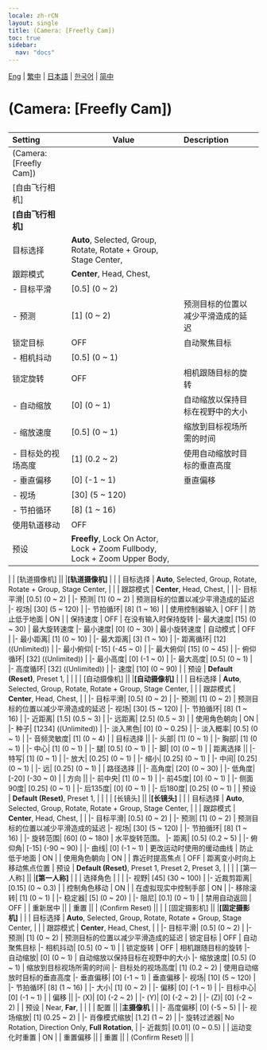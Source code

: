 ```yaml
---
locale: zh-rCN
layout: single
title: (Camera: [Freefly Cam])
toc: true
sidebar:
  nav: "docs"
---
```

[Eng](/dancexr/menu/2025.4/scene/motion_select.md) | [繁中](/tw/dancexr/menu/2025.4/scene/motion_select.md) | [日本語](/jp/dancexr/menu/2025.4/scene/motion_select.md) | [한국어](/kr/dancexr/menu/2025.4/scene/motion_select.md) | [简中](/zh/dancexr/menu/2025.4/scene/motion_select.md)
# (Camera: [Freefly Cam])
## 
| Setting | Value | Description |
| :--- | --- | :--- |
| (Camera: [Freefly Cam]) || 
| [自由飞行相机] || 
|**[自由飞行相机]** | | 
| 目标选择 |  **Auto**,  Selected,  Group,  Rotate,  Rotate + Group,  Stage Center,  |  |
| 跟踪模式 |  **Center**,  Head,  Chest,  |  |
|- 目标平滑| [0.5] (0 ~ 2) | 
|- 预测| [1] (0 ~ 2) | 预测目标的位置以减少平滑造成的延迟
| 锁定目标 | OFF | 自动聚焦目标
|- 相机抖动| [0.5] (0 ~ 1) | 
| 锁定旋转 | OFF | 相机跟随目标的旋转
|- 自动缩放| [0] (0 ~ 1) | 自动缩放以保持目标在视野中的大小
|- 缩放速度| [0.5] (0 ~ 1) | 缩放到目标视场所需的时间
|- 目标处的视场高度| [1] (0.2 ~ 2) | 使用自动缩放时目标的垂直高度
|- 垂直偏移| [0] (-1 ~ 1) | 垂直偏移
|- 视场| [30] (5 ~ 120) | 
|- 节拍循环| [8] (1 ~ 16) | 
| 使用轨道移动 | OFF | 
| 预设 |  **Freefly**,  Lock On Actor,  Lock + Zoom Fullbody,  Lock + Zoom Upper Body,  |  |
|
| [轨道摄像机] || 
|**[轨道摄像机]** | | 
| 目标选择 |  **Auto**,  Selected,  Group,  Rotate,  Rotate + Group,  Stage Center,  |  |
| 跟踪模式 |  **Center**,  Head,  Chest,  |  |
|- 目标平滑| [0.5] (0 ~ 2) | 
|- 预测| [1] (0 ~ 2) | 预测目标的位置以减少平滑造成的延迟
|- 视场| [30] (5 ~ 120) | 
|- 节拍循环| [8] (1 ~ 16) | 
| 使用控制器输入 | OFF | 
| 防止低于地面 | ON | 
| 保持速度 | OFF | 在没有输入时保持旋转
|- 最大速度| [15] (0 ~ 30) | 最大旋转速度
|- 最小速度| [0] (0 ~ 30) | 最小旋转速度
| 自动模式 | OFF | 
|- 最小距离| [1] (0 ~ 10) | 
|- 最大距离| [3] (1 ~ 10) | 
|- 距离循环| [12] ((Unlimited)) | 
|- 最小俯仰| [-15] (-45 ~ 0) | 
|- 最大俯仰| [15] (0 ~ 45) | 
|- 俯仰循环| [32] ((Unlimited)) | 
|- 最小高度| [0] (-1 ~ 0) | 
|- 最大高度| [0.5] (0 ~ 1) | 
|- 高度循环| [32] ((Unlimited)) | 
|- 速度| [10] (0 ~ 90) | 
| 预设 |  **Default (Reset)**,  Preset 1,  |  |
|
| [自动摄像机] || 
|**[自动摄像机]** | | 
| 目标选择 |  **Auto**,  Selected,  Group,  Rotate,  Rotate + Group,  Stage Center,  |  |
| 跟踪模式 |  **Center**,  Head,  Chest,  |  |
|- 目标平滑| [0.5] (0 ~ 2) | 
|- 预测| [1] (0 ~ 2) | 预测目标的位置以减少平滑造成的延迟
|- 视场| [30] (5 ~ 120) | 
|- 节拍循环| [8] (1 ~ 16) | 
|- 近距离| [1.5] (0.5 ~ 3) | 
|- 远距离| [2.5] (0.5 ~ 3) | 
| 使用角色朝向 | ON | 
|- 种子| [1234] ((Unlimited)) | 
|- 淡入黑色| [0] (0 ~ 0.25) | 
|- 淡入概率| [0.5] (0 ~ 1) | 
|- 音频灵敏度| [1] (0 ~ 4) | 
| 目标选择 || 
|- 头部| [1] (0 ~ 1) | 
|- 胸部| [1] (0 ~ 1) | 
|- 中心| [1] (0 ~ 1) | 
|- 腿| [0.5] (0 ~ 1) | 
|- 脚| [0] (0 ~ 1) | 
| 距离选择 || 
|- 特写| [1] (0 ~ 1) | 
|- 放大| [0.25] (0 ~ 1) | 
|- 缩小| [0.25] (0 ~ 1) | 
|- 中间| [0.25] (0 ~ 1) | 
|- 远| [0.25] (0 ~ 1) | 
| 路径选择 || 
|- 高角度| [20] (0 ~ 30) | 
|- 低角度| [-20] (-30 ~ 0) | 
| 方向 || 
|- 前中央| [1] (0 ~ 1) | 
|- 前45度| [0] (0 ~ 1) | 
|- 侧面90度| [0.25] (0 ~ 1) | 
|- 后135度| [0] (0 ~ 1) | 
|- 后180度| [0.25] (0 ~ 1) | 
| 预设 |  **Default (Reset)**,  Preset 1,  |  |
|
| [长镜头] || 
|**[长镜头]** | | 
| 目标选择 |  **Auto**,  Selected,  Group,  Rotate,  Rotate + Group,  Stage Center,  |  |
| 跟踪模式 |  **Center**,  Head,  Chest,  |  |
|- 目标平滑| [0.5] (0 ~ 2) | 
|- 预测| [1] (0 ~ 2) | 预测目标的位置以减少平滑造成的延迟
|- 视场| [30] (5 ~ 120) | 
|- 节拍循环| [8] (1 ~ 16) | 
|- 旋转范围| [60] (0 ~ 180) | 水平旋转范围。
|- 距离| [0.5] (0.2 ~ 5) | 
|- 俯仰角| [-15] (-90 ~ 90) | 
|- 曲线| [0] (-1 ~ 1) | 更改运动时使用的缓动曲线
| 防止低于地面 | ON | 
| 使用角色朝向 | ON | 
| 靠近时提高焦点 | OFF | 距离变小时向上移动焦点位置
| 预设 |  **Default (Reset)**,  Preset 1,  Preset 2,  Preset 3,  |  |
|
| [第一人称] || 
|**[第一人称]** | | 
| 选择角色 |  |  |
|- 视野| [45] (30 ~ 100) | 
|- 近裁剪距离| [0.15] (0 ~ 0.3) | 
| 控制角色移动 | ON | 
| 在虚拟现实中控制手部 | ON | 
|- 移除滚转| [1] (0 ~ 1) | 
|- 稳定器| [5] (0 ~ 20) | 
|- 阻尼| [0.1] (0 ~ 1) | 
| 禁用自动返回 | OFF | 
| 重新居中 || 
| 重置 || 
| (Confirm Reset) || 
|
| [固定摄影机] || 
|**[固定摄影机]** | | 
| 目标选择 |  **Auto**,  Selected,  Group,  Rotate,  Rotate + Group,  Stage Center,  |  |
| 跟踪模式 |  **Center**,  Head,  Chest,  |  |
|- 目标平滑| [0.5] (0 ~ 2) | 
|- 预测| [1] (0 ~ 2) | 预测目标的位置以减少平滑造成的延迟
| 锁定目标 | OFF | 自动聚焦目标
|- 相机抖动| [0.5] (0 ~ 1) | 
| 锁定旋转 | OFF | 相机跟随目标的旋转
|- 自动缩放| [0] (0 ~ 1) | 自动缩放以保持目标在视野中的大小
|- 缩放速度| [0.5] (0 ~ 1) | 缩放到目标视场所需的时间
|- 目标处的视场高度| [1] (0.2 ~ 2) | 使用自动缩放时目标的垂直高度
|- 垂直偏移| [0] (-1 ~ 1) | 垂直偏移
|- 视场| [10] (5 ~ 120) | 
|- 节拍循环| [8] (1 ~ 16) | 
|- 大小| [1] (0 ~ 2) | 
|- 偏移| [0] (-1 ~ 1) | 
|- 目标中心| [0] (-1 ~ 1) | 
| 偏移 || 
|- (X)| [0] (-2 ~ 2) | 
|- (Y)| [0] (-2 ~ 2) | 
|- (Z)| [0] (-2 ~ 2) | 
| 预设 |  Near,  **Far**,  |  |
|
| 配置 || 
|**主摄像机** | | 
|- 高度偏移| [0] (-5 ~ 5) | 
|- 视场缩放| [1] (0.25 ~ 2) | 
|- 肖像模式缩放| [1.2] (1 ~ 2) | 
|- 旋转过滤器|  No Rotation,  Direction Only,  **Full Rotation**,  | 
|- 近裁剪| [0.01] (0 ~ 0.5) | 
| 运动变化时重置 | ON | 
| 重置偏移 || 
| 重置 || 
| (Confirm Reset) || 
|
